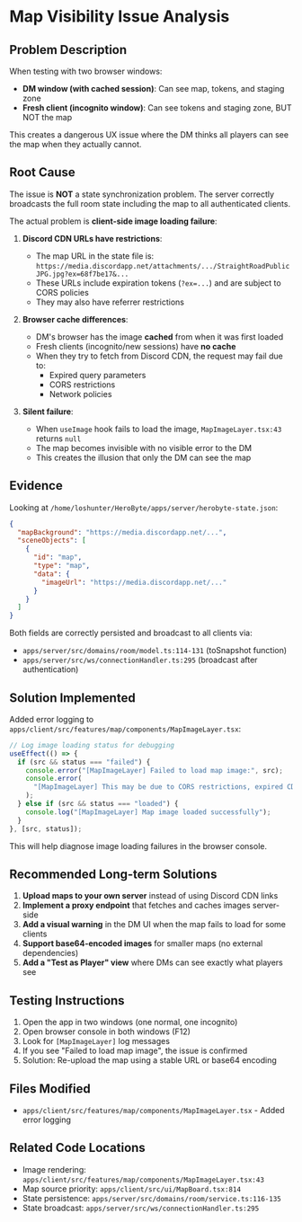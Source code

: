 # Map Visibility Issue Analysis

## Problem Description

When testing with two browser windows:
- **DM window (with cached session)**: Can see map, tokens, and staging zone
- **Fresh client (incognito window)**: Can see tokens and staging zone, BUT NOT the map

This creates a dangerous UX issue where the DM thinks all players can see the map when they actually cannot.

## Root Cause

The issue is **NOT** a state synchronization problem. The server correctly broadcasts the full room state including the map to all authenticated clients.

The actual problem is **client-side image loading failure**:

1. **Discord CDN URLs have restrictions**:
   - The map URL in the state file is: `https://media.discordapp.net/attachments/.../StraightRoadPublicJPG.jpg?ex=68f7be17&...`
   - These URLs include expiration tokens (`?ex=...`) and are subject to CORS policies
   - They may also have referrer restrictions

2. **Browser cache differences**:
   - DM's browser has the image **cached** from when it was first loaded
   - Fresh clients (incognito/new sessions) have **no cache**
   - When they try to fetch from Discord CDN, the request may fail due to:
     - Expired query parameters
     - CORS restrictions
     - Network policies

3. **Silent failure**:
   - When `useImage` hook fails to load the image, `MapImageLayer.tsx:43` returns `null`
   - The map becomes invisible with no visible error to the DM
   - This creates the illusion that only the DM can see the map

## Evidence

Looking at `/home/loshunter/HeroByte/apps/server/herobyte-state.json`:

```json
{
  "mapBackground": "https://media.discordapp.net/...",
  "sceneObjects": [
    {
      "id": "map",
      "type": "map",
      "data": {
        "imageUrl": "https://media.discordapp.net/..."
      }
    }
  ]
}
```

Both fields are correctly persisted and broadcast to all clients via:
- `apps/server/src/domains/room/model.ts:114-131` (toSnapshot function)
- `apps/server/src/ws/connectionHandler.ts:295` (broadcast after authentication)

## Solution Implemented

Added error logging to `apps/client/src/features/map/components/MapImageLayer.tsx`:

```typescript
// Log image loading status for debugging
useEffect(() => {
  if (src && status === "failed") {
    console.error("[MapImageLayer] Failed to load map image:", src);
    console.error(
      "[MapImageLayer] This may be due to CORS restrictions, expired CDN tokens, or network issues.",
    );
  } else if (src && status === "loaded") {
    console.log("[MapImageLayer] Map image loaded successfully");
  }
}, [src, status]);
```

This will help diagnose image loading failures in the browser console.

## Recommended Long-term Solutions

1. **Upload maps to your own server** instead of using Discord CDN links
2. **Implement a proxy endpoint** that fetches and caches images server-side
3. **Add a visual warning** in the DM UI when the map fails to load for some clients
4. **Support base64-encoded images** for smaller maps (no external dependencies)
5. **Add a "Test as Player" view** where DMs can see exactly what players see

## Testing Instructions

1. Open the app in two windows (one normal, one incognito)
2. Open browser console in both windows (F12)
3. Look for `[MapImageLayer]` log messages
4. If you see "Failed to load map image", the issue is confirmed
5. Solution: Re-upload the map using a stable URL or base64 encoding

## Files Modified

- `apps/client/src/features/map/components/MapImageLayer.tsx` - Added error logging

## Related Code Locations

- Image rendering: `apps/client/src/features/map/components/MapImageLayer.tsx:43`
- Map source priority: `apps/client/src/ui/MapBoard.tsx:814`
- State persistence: `apps/server/src/domains/room/service.ts:116-135`
- State broadcast: `apps/server/src/ws/connectionHandler.ts:295`
